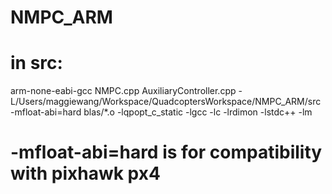 # NMPC_ARM
# in src:

arm-none-eabi-gcc NMPC.cpp AuxiliaryController.cpp -L/Users/maggiewang/Workspace/QuadcoptersWorkspace/NMPC_ARM/src -mfloat-abi=hard blas/*.o -lqpopt_c_static -lgcc -lc -lrdimon -lstdc++ -lm

# -mfloat-abi=hard is for compatibility with pixhawk px4
